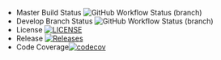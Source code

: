 * Master Build Status ![GitHub Workflow Status (branch)](https://img.shields.io/github/actions/workflow/status/Shvoruk/sqlreports/master.yml?branch=master)
* Develop Branch Status ![GitHub Workflow Status (branch)](https://img.shields.io/github/actions/workflow/status/Shvoruk/sqlreports/develop.yml?branch=develop)
* License [![LICENSE](https://img.shields.io/github/license/Shvoruk/sqlreports.svg?style=flat-square)](https://github.com/Shvoruk/sqlreports/blob/master/LICENSE)
* Release [![Releases](https://img.shields.io/github/release/Shvoruk/sqlreports/all.svg?include_prereleases&style=flat-square)](https://github.com/Shvoruk/sqlreports/releases)
* Code Coverage[![codecov](https://codecov.io/github/Shvoruk/sqlreports/branch/master/graph/badge.svg?token=ob1cArXXM6)](https://app.codecov.io/github/Shvoruk/sqlreports)